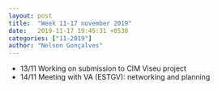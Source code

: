 ```yaml
---
layout: post
title:  "Week 11-17 november 2019"
date:   2019-11-17 19:45:31 +0530
categories: ["11-2019"]
author: "Nelson Gonçalves"
---
```




* 13/11 Working on submission to CIM Viseu project
* 14/11 Meeting with VA (ESTGV): networking and planning 
